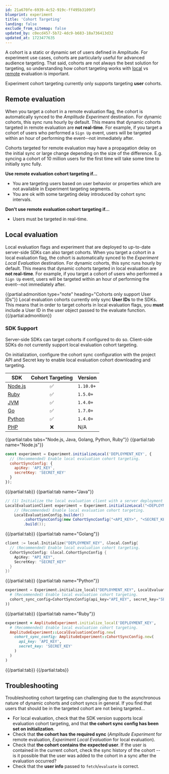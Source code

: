 ```yaml
---
id: 21a670fe-6939-4c52-919c-ff495b3109f3
blueprint: experiment
title: 'Cohort Targeting'
landing: false
exclude_from_sitemap: false
updated_by: c0ecd457-5b72-4dc9-b683-18a736413d32
updated_at: 1723477635
---
```


A cohort is a static or dynamic set of users defined in Amplitude. For experiment use cases, cohorts are particularly useful for advanced audience targeting. That said, cohorts are not always the best solution for targeting, so understanding how cohort targeting works with [local](./local-evaluation.md) vs [remote](./remote-evaluation.md) evaluation is important.

Experiment cohort targeting currently only supports targeting **user** cohorts.

## Remote evaluation

When you target a cohort in a remote evaluation flag, the cohort is automatically synced to the *Amplitude Experiment* destination. For dynamic cohorts, this sync runs hourly by default. This means that dynamic cohorts targeted in remote evaluation are **not real-time**. For example, if you target a cohort of users who performed a `Sign Up` event, users will be targeted within an hour of performing the event--not immediately after.

Cohorts targeted for remote evaluation may have a propagation delay on the initial sync or large change depending on the size of the difference. E.g. syncing a cohort of 10 million users for the first time will take some time to initially sync fully.

**Use remote evaluation cohort targeting if...**

- You are targeting users based on user behavior or properties which are not available in Experiment targeting segments.
- You are ok with some targeting delay introduced by cohort sync intervals.

**Don't use remote evaluation cohort targeting if...**

- Users must be targeted in real-time.

## Local evaluation

Local evaluation flags and experiment that are deployed to up-to-date server-side SDKs can also target cohorts. When you target a cohort in a local evaluation flag, the cohort is automatically synced to the *Experiment Local Evaluation* destination. For dynamic cohorts, this sync runs hourly by default. This means that dynamic cohorts targeted in local evaluation are **not real-time**. For example, if you target a cohort of users who performed a `Sign Up` event, users will be targeted within an hour of performing the event--not immediately after.

{{partial:admonition type="note" heading="Cohorts only support User IDs"}}
Local evaluation cohorts currently only sync **User IDs** to the SDKs. This means that in order to target cohorts in local evaluation flags, you **must** include a User ID in the user object passed to the evaluate function.
{{/partial:admonition}}

### SDK Support

Server-side SDKs can target cohorts if configured to do so. Client-side SDKs do not currently support local evaluation cohort targeting.

On initialization, configure the cohort sync configuration with the project API and Secret key to enable local evaluation
cohort downloading and targeting.

| SDK | Cohort Targeting | Version |
| --- | :---: | --- |
| [Node.js](/docs/sdks/experiment-sdks/experiment-node-js) |  ✅ | `1.10.0+`  |
| [Ruby](/docs/sdks/experiment-sdks/experiment-ruby) |  ✅ | `1.5.0+` |
| [JVM](/docs/sdks/experiment-sdks/experiment-jvm) |  ✅ | `1.4.0+` |
| [Go](/docs/sdks/experiment-sdks/experiment-go) |  ✅ | `1.7.0+` |
| [Python](/docs/sdks/experiment-sdks/experiment-python) |  ✅ | `1.4.0+` |
| [PHP](/docs/sdks/experiment-sdks/experiment-php) | ❌  | N/A |

{{partial:tabs tabs="Node.js, Java, Golang, Python, Ruby"}}
{{partial:tab name="Node.js"}}

```js
const experiment = Experiment.initializeLocal('DEPLOYMENT_KEY', {
  // (Recommended) Enable local evaluation cohort targeting.
  cohortSyncConfig: {
    apiKey: 'API_KEY',
    secretKey: 'SECRET_KEY'
  }
});
```

{{/partial:tab}}
{{partial:tab name="Java"}}

```java
// (1) Initialize the local evaluation client with a server deployment key.
LocalEvaluationClient experiment = Experiment.initializeLocal("<DEPLOYMENT_KEY>",
    // (Recommended) Enable local evaluation cohort targeting.
    LocalEvaluationConfig.builder()
        .cohortSyncConfig(new CohortSyncConfig("<API_KEY>", "<SECRET_KEY>"))
        .build());
```

{{/partial:tab}}
{{partial:tab name="Golang"}}

```go
client := local.Initialize("DEPLOYMENT_KEY", &local.Config{
  // (Recommended) Enable local evaluation cohort targeting.
  CohortSyncConfig: &local.CohortSyncConfig {
    ApiKey: "API_KEY",
    SecretKey: "SECRET_KEY"
  }
})
```

{{/partial:tab}}
{{partial:tab name="Python"}}

```python
experiment = Experiment.initialize_local("DEPLOYMENT_KEY", LocalEvaluationConfig(
  # (Recommended) Enable local evaluation cohort targeting.
  cohort_sync_config=CohortSyncConfig(api_key="API_KEY", secret_key="SECRET_KEY")
))
```

{{/partial:tab}}
{{partial:tab name="Ruby"}}

```ruby
experiment = AmplitudeExperiment.initialize_local('DEPLOYMENT_KEY',
  # (Recommended) Enable local evaluation cohort targeting.
  AmplitudeExperiment::LocalEvaluationConfig.new(
    cohort_sync_config: AmplitudeExperiment::CohortSyncConfig.new(
      api_key: 'API_KEY',
      secret_key: 'SECRET_KEY'
    )
  )
)
```

{{/partial:tab}}
{{/partial:tabs}}

## Troubleshooting

Troubleshooting cohort targeting can challenging due to the asynchronous nature of dynamic cohorts and cohort syncs in general. If you find that users that should be in the targeted cohort are not being targeted...

- For local evaluation, check that the SDK version supports local evaluation cohort targeting, and that **the cohort sync config has been set on initialization**.
- Check that **the cohort has the required sync** (*Amplitude Experiment* for remote evaluation, *Experiment Local Evaluation* for local evaluation).
- Check that **the cohort contains the expected user**. If the user is contained in the current cohort, check the sync history of the cohort -- is it possible that the user was added to the cohort in a sync after the evaluation occurred?
- Check that the **user info** passed to `fetch`/`evaluate` is correct.
